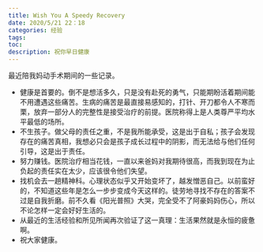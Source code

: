 ```yaml
---
title: Wish You A Speedy Recovery
date: 2020/5/21 22：18
categories: 经验
tags:
toc: 
description: 祝你早日健康
---
```


最近陪我妈动手术期间的一些记录。

- 健康是首要的。倒不是想活多久，只是没有赴死的勇气，只能期盼活着期间能不用遭遇这些痛苦。生病的痛苦是最直接易感知的，打针、开刀都令人不寒而栗，放弃一部分人的完整性是接受治疗的前提。医院称得上是人类尊严平均水平最低的场所。
- 不生孩子。做父母的责任之重，不是我所能承受，这是出于自私；孩子会发现存在的痛苦真相，我想必只会是孩子成长过程中的阴影，而无法给与他们任何引导，这是出于责任。
- 努力赚钱。医院治疗相当花钱，一直以来爸妈对我期待很高，而我到现在为止负起的责任实在太少，应该很令他们失望。
- 找机会去一趟精神科。心理状态似乎又开始变坏了，越发憎恶自己。以前蛮好的，不知道这些年是怎么一步步变成今天这样的。徒劳地寻找不存在的答案不过是自我折磨。前不久看《阳光普照》大哭，完全受不了阿豪妈妈伤心，所以不论怎样一定会好好生活的。
- 从最近的生活经验和所见所闻再次验证了这一真理：生活果然就是永恒的疲惫啊。
- 祝大家健康。

